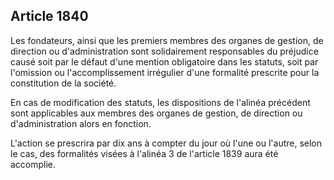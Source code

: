 Article 1840
----
Les fondateurs, ainsi que les premiers membres des organes de gestion, de
direction ou d'administration sont solidairement responsables du préjudice causé
soit par le défaut d'une mention obligatoire dans les statuts, soit par
l'omission ou l'accomplissement irrégulier d'une formalité prescrite pour la
constitution de la société.

En cas de modification des statuts, les dispositions de l'alinéa précédent sont
applicables aux membres des organes de gestion, de direction ou d'administration
alors en fonction.

L'action se prescrira par dix ans à compter du jour où l'une ou l'autre, selon
le cas, des formalités visées à l'alinéa 3 de l'article 1839 aura été accomplie.
